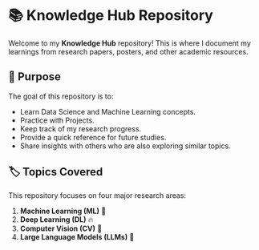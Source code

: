 # 📚 Knowledge Hub Repository  
Welcome to my **Knowledge Hub** repository! This is where I document my learnings from research papers, posters, and other academic resources.

## 📌 Purpose  
The goal of this repository is to:  
- Learn Data Science and Machine Learning concepts.
- Practice with Projects.
- Keep track of my research progress.   
- Provide a quick reference for future studies.  
- Share insights with others who are also exploring similar topics.  


## 🏷️ Topics Covered  
This repository focuses on four major research areas:  
1. **Machine Learning (ML)** 🧠  
2. **Deep Learning (DL)** 🔥  
3. **Computer Vision (CV)** 👀  
4. **Large Language Models (LLMs)** 📝
